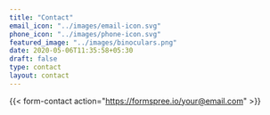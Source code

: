 ```yaml
---
title: "Contact"
email_icon: "../images/email-icon.svg"
phone_icon: "../images/phone-icon.svg"
featured_image: "../images/binoculars.png"
date: 2020-05-06T11:35:58+05:30
draft: false
type: contact
layout: contact
---
```


{{< form-contact action="https://formspree.io/your@email.com" >}}